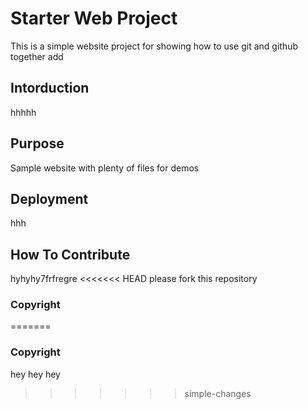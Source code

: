 # Starter Web Project

This is a simple website project for showing how to use git and github together
add

## Intorduction
hhhhh

## Purpose
Sample website with plenty of files for demos

## Deployment
hhh

## How To Contribute
hyhyhy7frfregre
<<<<<<< HEAD
please fork this repository

### Copyright
=======

### Copyright 
hey hey hey
>>>>>>> simple-changes
